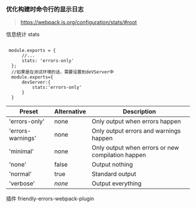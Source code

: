 ### 优化构建时命令行的显示日志

> https://webpack.js.org/configuration/stats/#root

信息统计 stats
  ```
   
   module.exports = {
        //...
        stats: 'errors-only'
    };
    //如果是在测试环境的话，需要设置到deVServer中
    module.exports={
        devServer:{
			stats:'errors-only'
        }
    }
  ```

  

| Preset            | Alternative | Description                                       |
| ----------------- | ----------- | ------------------------------------------------- |
| 'errors-only'     | none        | Only output when errors happen                    |
| 'errors-warnings' | none        | Only output errors and warnings happen            |
| 'minimal'         | none        | Only output when errors or new compilation happen |
| 'none'            | false       | Output nothing                                    |
| 'normal'          | true        | Standard output                                   |
| 'verbose'         | *none*      | Output everything                                 |

  插件 friendly-errors-webpack-plugin